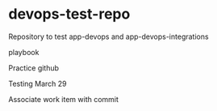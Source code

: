 # devops-test-repo

Repository to test app-devops and app-devops-integrations

playbook

Practice github 

Testing
March 29

Associate work item with commit 
